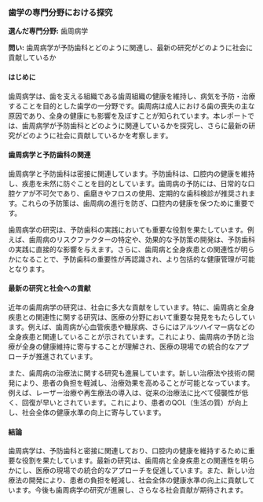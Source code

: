 ### 歯学の専門分野における探究

**選んだ専門分野:** 歯周病学

**問い:** 歯周病学が予防歯科とどのように関連し、最新の研究がどのように社会に貢献しているか

#### はじめに

歯周病学は、歯を支える組織である歯周組織の健康を維持し、病気を予防・治療することを目的とした歯学の一分野です。歯周病は成人における歯の喪失の主な原因であり、全身の健康にも影響を及ぼすことが知られています。本レポートでは、歯周病学が予防歯科とどのように関連しているかを探究し、さらに最新の研究がどのように社会に貢献しているかを考察します。

#### 歯周病学と予防歯科の関連

歯周病学と予防歯科は密接に関連しています。予防歯科は、口腔内の健康を維持し、疾患を未然に防ぐことを目的としています。歯周病の予防には、日常的な口腔ケアが不可欠であり、歯磨きやフロスの使用、定期的な歯科検診が推奨されます。これらの予防策は、歯周病の進行を防ぎ、口腔内の健康を保つために重要です。

歯周病学の研究は、予防歯科の実践においても重要な役割を果たしています。例えば、歯周病のリスクファクターの特定や、効果的な予防策の開発は、予防歯科の実践に直接的な影響を与えます。さらに、歯周病と全身疾患との関連性が明らかになることで、予防歯科の重要性が再認識され、より包括的な健康管理が可能となります。

#### 最新の研究と社会への貢献

近年の歯周病学の研究は、社会に多大な貢献をしています。特に、歯周病と全身疾患との関連性に関する研究は、医療の分野において重要な発見をもたらしています。例えば、歯周病が心血管疾患や糖尿病、さらにはアルツハイマー病などの全身疾患と関連していることが示されています。これにより、歯周病の予防と治療が全身の健康維持に寄与することが理解され、医療の現場での統合的なアプローチが推進されています。

また、歯周病の治療法に関する研究も進展しています。新しい治療法や技術の開発により、患者の負担を軽減し、治療効果を高めることが可能となっています。例えば、レーザー治療や再生療法の導入は、従来の治療法に比べて侵襲性が低く、回復が早いとされています。これにより、患者のQOL（生活の質）が向上し、社会全体の健康水準の向上に寄与しています。

#### 結論

歯周病学は、予防歯科と密接に関連しており、口腔内の健康を維持するために重要な役割を果たしています。最新の研究は、歯周病と全身疾患との関連性を明らかにし、医療の現場での統合的なアプローチを促進しています。また、新しい治療法の開発により、患者の負担を軽減し、社会全体の健康水準の向上に貢献しています。今後も歯周病学の研究が進展し、さらなる社会貢献が期待されます。